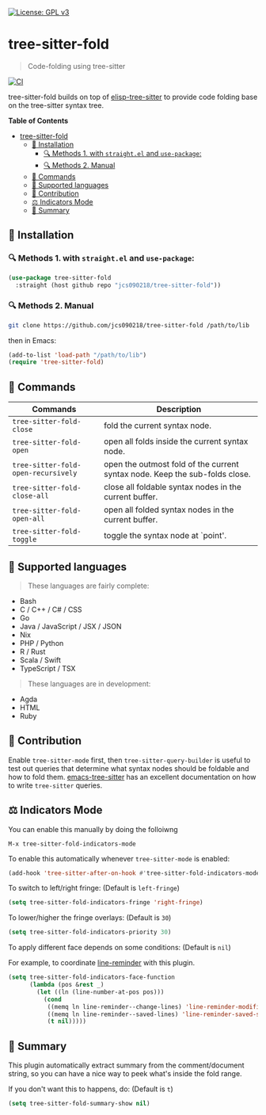 [![License: GPL v3](https://img.shields.io/badge/License-GPL%20v3-blue.svg)](https://www.gnu.org/licenses/gpl-3.0)

# tree-sitter-fold
> Code-folding using tree-sitter

[![CI](https://github.com/jcs090218/tree-sitter-fold/actions/workflows/test.yml/badge.svg)](https://github.com/jcs090218/tree-sitter-fold/actions/workflows/test.yml)

tree-sitter-fold builds on top of [elisp-tree-sitter](https://github.com/emacs-tree-sitter/elisp-tree-sitter)
to provide code folding base on the tree-sitter syntax tree.

<!-- markdown-toc start - Don't edit this section. Run M-x markdown-toc-refresh-toc -->
**Table of Contents**

- [tree-sitter-fold](#tree-sitter-fold)
    - [💾 Installation](#💾-installation)
        - [🔍 Methods 1. with `straight.el` and `use-package`:](#🔍-methods-1-with-straightel-and-use-package)
        - [🔍 Methods 2. Manual](#🔍-methods-2-manual)
    - [📇 Commands](#📇-commands)
    - [🔨 Supported languages](#🔨-supported-languages)
    - [🔰 Contribution](#🔰-contribution)
    - [⚖️ Indicators Mode](#⚖️-indicators-mode)
    - [📝 Summary](#📝-summary)

<!-- markdown-toc end -->

## 💾 Installation

### 🔍 Methods 1. with `straight.el` and `use-package`:

```el
(use-package tree-sitter-fold
  :straight (host github repo "jcs090218/tree-sitter-fold"))
```

### 🔍 Methods 2. Manual

```sh
git clone https://github.com/jcs090218/tree-sitter-fold /path/to/lib
```

then in Emacs:

```el
(add-to-list 'load-path "/path/to/lib")
(require 'tree-sitter-fold)
```

## 📇 Commands

| Commands                            | Description                                                                 |
|-------------------------------------|-----------------------------------------------------------------------------|
| `tree-sitter-fold-close`            | fold the current syntax node.                                               |
| `tree-sitter-fold-open`             | open all folds inside the current syntax node.                              |
| `tree-sitter-fold-open-recursively` | open the outmost fold of the current syntax node. Keep the sub-folds close. |
| `tree-sitter-fold-close-all`        | close all foldable syntax nodes in the current buffer.                      |
| `tree-sitter-fold-open-all`         | open all folded syntax nodes in the current buffer.                         |
| `tree-sitter-fold-toggle`           | toggle the syntax node at `point'.                                          |

## 🔨 Supported languages

> These languages are fairly complete:

* Bash
* C / C++ / C# / CSS
* Go
* Java / JavaScript / JSX / JSON
* Nix
* PHP / Python
* R / Rust
* Scala / Swift
* TypeScript / TSX

> These languages are in development:

* Agda
* HTML
* Ruby

## 🔰 Contribution

Enable `tree-sitter-mode` first, then `tree-sitter-query-builder` is useful to test
out queries that determine what syntax nodes should be foldable and how to fold
them. [emacs-tree-sitter](https://ubolonton.github.io/emacs-tree-sitter/syntax-highlighting/queries/)
has an excellent documentation on how to write `tree-sitter` queries.

## ⚖️ Indicators Mode

You can enable this manually by doing the folloiwng

```
M-x tree-sitter-fold-indicators-mode
```

To enable this automatically whenever `tree-sitter-mode` is enabled:

```el
(add-hook 'tree-sitter-after-on-hook #'tree-sitter-fold-indicators-mode)
```

To switch to left/right fringe: (Default is `left-fringe`)

```el
(setq tree-sitter-fold-indicators-fringe 'right-fringe)
```

To lower/higher the fringe overlays: (Default is `30`)

```el
(setq tree-sitter-fold-indicators-priority 30)
```

To apply different face depends on some conditions: (Default is `nil`)

For example, to coordinate [line-reminder](https://github.com/emacs-vs/line-reminder)
with this plugin.

```el
(setq tree-sitter-fold-indicators-face-function
      (lambda (pos &rest _)
        (let ((ln (line-number-at-pos pos)))
          (cond
           ((memq ln line-reminder--change-lines) 'line-reminder-modified-sign-face)
           ((memq ln line-reminder--saved-lines) 'line-reminder-saved-sign-face)
           (t nil)))))
```

## 📝 Summary

This plugin automatically extract summary from the comment/document string,
so you can have a nice way to peek what's inside the fold range.

If you don't want this to happens, do: (Default is `t`)

```el
(setq tree-sitter-fold-summary-show nil)
```
